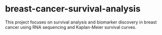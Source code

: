 # breast-cancer-survival-analysis
This project focuses on survival analysis and biomarker discovery in breast cancer using RNA sequencing and Kaplan-Meier survival curves.
